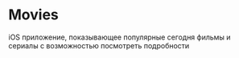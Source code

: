 # Movies
iOS приложение, показывающее популярные сегодня фильмы и сериалы с возможностью посмотреть подробности
